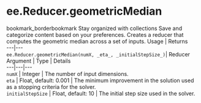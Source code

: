  
#  ee.Reducer.geometricMedian
bookmark_borderbookmark Stay organized with collections  Save and categorize content based on your preferences.
Creates a reducer that computes the geometric median across a set of inputs.
Usage | Returns  
---|---  
`ee.Reducer.geometricMedian(numX, _eta_, _initialStepSize_)`|  Reducer  
Argument | Type | Details  
---|---|---  
`numX` | Integer | The number of input dimensions.  
`eta` | Float, default: 0.001 | The minimum improvement in the solution used as a stopping criteria for the solver.  
`initialStepSize` | Float, default: 10 | The initial step size used in the solver.  
